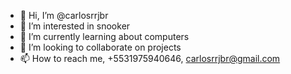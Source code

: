 - 👋 Hi, I’m @carlosrrjbr
- 👀 I’m interested in snooker
- 🌱 I’m currently learning about computers
- 💞️ I’m looking to collaborate on projects
- 📫 How to reach me, +5531975940646, carlosrrjbr@gmail.com

<!---
carlosrrjbr/carlosrrjbr is a ✨ special ✨ repository because its `README.md` (this file) appears on your GitHub profile.
You can click the Preview link to take a look at your changes.
--->
